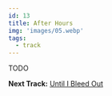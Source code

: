 ```yaml
---
id: 13
title: After Hours
img: 'images/05.webp'
tags:
  - track
---
```


TODO

**Next Track:** [Until I Bleed Out](/music/albums/after-hours/14-until-i-bleed-out)


